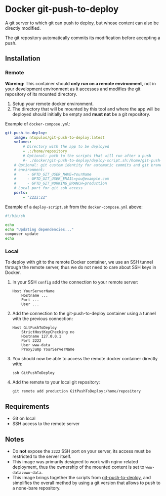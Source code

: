 # Docker git-push-to-deploy

A git server to which git can push to deploy, but whose content can also be directly modified.

The git repository automatically commits its modification before accepting a push.


## Installation

### Remote

**Warning:** This container should **only run on a remote environment**, not in your development environment as it accesses and modifies the git repository of its mounted directory.

1. Setup your remote docker environment.
2. The directory that will be mounted by this tool and where the app will be deployed should initially be empty and **must not** be a git repository.

Example of `docker-compose.yml`:

```yaml
git-push-to-deploy:
    image: ntopulos/git-push-to-deploy:latest
    volumes:
        # Directory with the app to be deployed
        - .:/home/repository
        # Optional: path to the scripts that will run after a push
        #- ./docker/git-push-to-deploy/deploy-script.sh:/home/git-push-to-deploy/deploy-script.sh
    # Optional: git custom identity for automatic commits and git branch to be used
    # environment:
    #     - GPTD_GIT_USER_NAME=YourName
    #     - GPTD_GIT_USER_EMAIL=you@example.com
    #     - GPTD_GIT_WORKING_BRANCH=production
    # Local port for git ssh access
    ports:
        - "2222:22"
```

Example of a `deploy-script.sh` from the `docker-compose.yml` above:

```sh
#!/bin/sh

echo
echo "Updating dependencies..."
composer update
echo
```

### Local

To deploy with git to the remote Docker container, we use an SSH tunnel through the remote server, thus we do not need to care about SSH keys in Docker.

1. In your SSH `config` add the connection to your remote server:

       Host YourServerName
           Hostname ...
           Port ...
           User ...

2. Add the connection to the git-push-to-deploy container using a tunnel with the previous connection:

       Host GitPushToDeploy
           StrictHostKeyChecking no
           Hostname 127.0.0.1
           Port 2222
           User www-data
           ProxyJump YourServerName

3. You should now be able to access the remote docker container directly with:

       ssh GitPushToDeploy

4. Add the remote to your local git repository:

       git remote add production GitPushToDeploy:/home/repository


## Requirements

- Git on local
- SSH access to the remote server

## Notes

- Do **not** expose the `2222` SSH port on your server, its access must be restricted to the server itself.
- This image was primarily designed to work with nginx-related deployment, thus the ownership of the mounted content is set to `www-data:www-data`.
- This image brings together the scripts from [git-push-to-deploy](https://github.com/ntopulos/git-push-to-deploy), and simplifies the overall method by using a git version that allows to push to a none-bare repository.